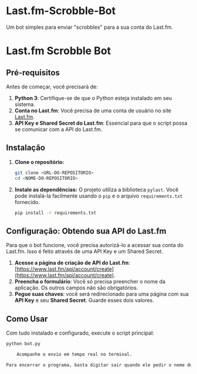 # Last.fm-Scrobble-Bot
Um bot simples para enviar "scrobbles"  para a sua conta do Last.fm.


# Last.fm Scrobble Bot

## Pré-requisitos

Antes de começar, você precisará de:

1.  **Python 3**: Certifique-se de que o Python esteja instalado em seu sistema.
2.  **Conta no Last.fm**: Você precisa de uma conta de usuário no site [Last.fm](https://www.last.fm).
3.  **API Key e Shared Secret do Last.fm**: Essencial para que o script possa se comunicar com a API do Last.fm.

## Instalação

1.  **Clone o repositório:**
    ```bash
    git clone <URL-DO-REPOSITORIO>
    cd <NOME-DO-REPOSITORIO>
    ```

2.  **Instale as dependências:**
    O projeto utiliza a biblioteca `pylast`. Você pode instalá-la facilmente usando o `pip` e o arquivo `requirements.txt` fornecido.
    ```bash
    pip install -r requirements.txt
    ```

## Configuração: Obtendo sua API do Last.fm

Para que o bot funcione, você precisa autorizá-lo a acessar sua conta do Last.fm. Isso é feito através de uma API Key e um Shared Secret.

1.  **Acesse a página de criação de API do Last.fm**: [https://www.last.fm/api/account/create](https://www.last.fm/api/account/create).
2.  **Preencha o formulário**: Você só precisa preencher o nome da aplicação. Os outros campos não são obrigatórios.
3.  **Pegue suas chaves**: você será redirecionado para uma página com sua **API Key** e seu **Shared Secret**. Guarde esses dois valores.

## Como Usar

Com tudo instalado e configurado, execute o script principal:

```bash
python bot.py

    Acompanhe o envio em tempo real no terminal.

Para encerrar o programa, basta digitar sair quando ele pedir o nome do artista.
